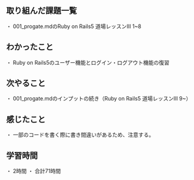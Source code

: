 ## 取り組んだ課題一覧
・ 001_progate.mdのRuby on Rails5 道場レッスンⅢ 1~8
## わかったこと
・ Ruby on Rails5のユーザー機能とログイン・ログアウト機能の復習
## 次やること
・ 001_progate.mdのインプットの続き（Ruby on Rails5 道場レッスンⅢ 9~）
## 感じたこと
・ 一部のコードを書く際に書き間違いがあるため、注意する。
## 学習時間
・ 2時間
・ 合計71時間
